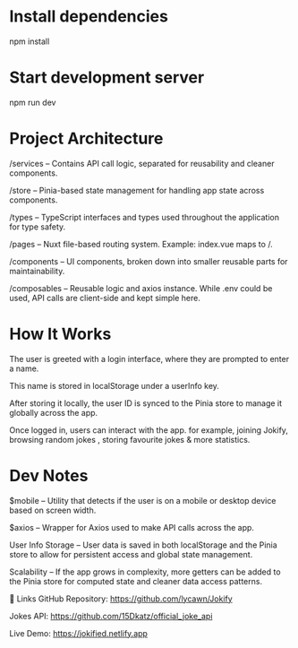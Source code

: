 # Install dependencies

npm install

# Start development server

npm run dev

# Project Architecture

/services – Contains API call logic, separated for reusability and cleaner components.

/store – Pinia-based state management for handling app state across components.

/types – TypeScript interfaces and types used throughout the application for type safety.

/pages – Nuxt file-based routing system. Example: index.vue maps to /.

/components – UI components, broken down into smaller reusable parts for maintainability.

/composables – Reusable logic and axios instance. While .env could be used, API calls are client-side and kept simple here.

# How It Works

The user is greeted with a login interface, where they are prompted to enter a name.

This name is stored in localStorage under a userInfo key.

After storing it locally, the user ID is synced to the Pinia store to manage it globally across the app.

Once logged in, users can interact with the app. for example, joining Jokify, browsing random jokes , storing favourite jokes & more statistics.

# Dev Notes

$mobile – Utility that detects if the user is on a mobile or desktop device based on screen width.

$axios – Wrapper for Axios used to make API calls across the app.

User Info Storage – User data is saved in both localStorage and the Pinia store to allow for persistent access and global state management.

Scalability – If the app grows in complexity, more getters can be added to the Pinia store for computed state and cleaner data access patterns.

🔗 Links
GitHub Repository: https://github.com/lycawn/Jokify

Jokes API: https://github.com/15Dkatz/official_joke_api

Live Demo: https://jokified.netlify.app
